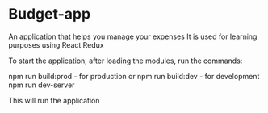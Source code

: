# Budget-app

An application that helps you manage your expenses
It is used for learning purposes using React Redux

To start the application, after loading the modules, run the commands:

npm run build:prod - for production or npm run build:dev - for development
npm run dev-server

This will run the application
